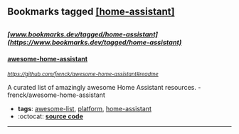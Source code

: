 ## Bookmarks tagged [[home-assistant]](https://www.bookmarks.dev/search?q=[home-assistant])

_<sup><sup>[www.bookmarks.dev/tagged/home-assistant](https://www.bookmarks.dev/tagged/home-assistant)</sup></sup>_
---
#### [awesome-home-assistant](https://github.com/frenck/awesome-home-assistant#readme)
_<sup>https://github.com/frenck/awesome-home-assistant#readme</sup>_

A curated list of amazingly awesome Home Assistant resources. - frenck/awesome-home-assistant
* **tags**: [awesome-list](../tagged/awesome-list.md), [platform](../tagged/platform.md), [home-assistant](../tagged/home-assistant.md)
* :octocat: **[source code](https://github.com/frenck/awesome-home-assistant#readme)**
---
